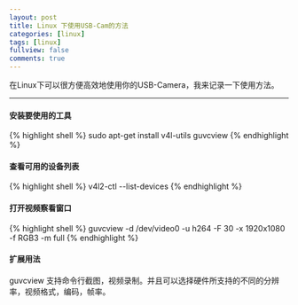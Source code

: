 ```yaml
---
layout: post
title: Linux 下使用USB-Cam的方法
categories: [linux]
tags: [linux]
fullview: false
comments: true
---
```


在Linux下可以很方便高效地使用你的USB-Camera，我来记录一下使用方法。

---

#### 安装要使用的工具

{% highlight shell %}
sudo apt-get install v4l-utils guvcview
{% endhighlight %}

#### 查看可用的设备列表

{% highlight shell %}
v4l2-ctl --list-devices
{% endhighlight %}

#### 打开视频察看窗口

{% highlight shell %}
guvcview -d /dev/video0 -u h264 -F 30 -x 1920x1080 -f RGB3 -m full
{% endhighlight %}

#### 扩展用法

guvcview 支持命令行截图，视频录制。并且可以选择硬件所支持的不同的分辨率，视频格式，编码，帧率。
